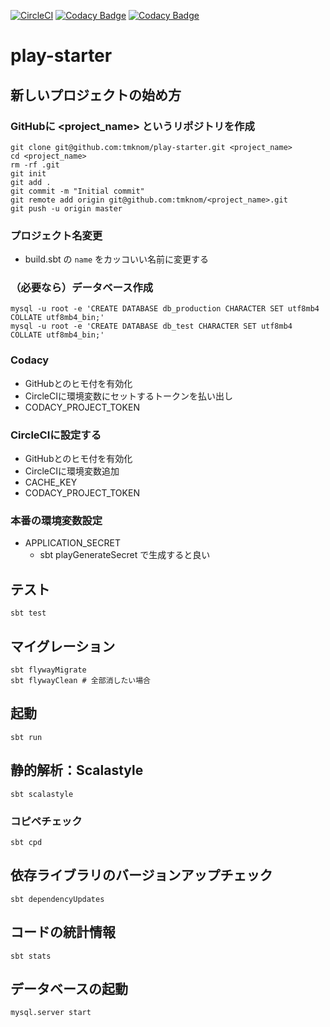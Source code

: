 [![CircleCI](https://circleci.com/gh/tmknom/play-starter.svg?style=svg)](https://circleci.com/gh/tmknom/play-starter)
[![Codacy Badge](https://api.codacy.com/project/badge/Grade/4a63301e1b2e460492411c8d513c70ab)](https://www.codacy.com/app/tmknom/play-starter)
[![Codacy Badge](https://api.codacy.com/project/badge/Coverage/4a63301e1b2e460492411c8d513c70ab)](https://www.codacy.com/app/tmknom/play-starter)

# play-starter

## 新しいプロジェクトの始め方

### GitHubに <project_name> というリポジトリを作成

```
git clone git@github.com:tmknom/play-starter.git <project_name>
cd <project_name>
rm -rf .git
git init
git add .
git commit -m "Initial commit"
git remote add origin git@github.com:tmknom/<project_name>.git
git push -u origin master
```

### プロジェクト名変更

* build.sbt の `name` をカッコいい名前に変更する

### （必要なら）データベース作成

```
mysql -u root -e 'CREATE DATABASE db_production CHARACTER SET utf8mb4 COLLATE utf8mb4_bin;'
mysql -u root -e 'CREATE DATABASE db_test CHARACTER SET utf8mb4 COLLATE utf8mb4_bin;'
```

### Codacy

* GitHubとのヒモ付を有効化
* CircleCIに環境変数にセットするトークンを払い出し
 * CODACY_PROJECT_TOKEN

### CircleCIに設定する

* GitHubとのヒモ付を有効化
* CircleCIに環境変数追加
 * CACHE_KEY
 * CODACY_PROJECT_TOKEN

### 本番の環境変数設定

* APPLICATION_SECRET
  * sbt playGenerateSecret で生成すると良い


## テスト

```
sbt test
```

## マイグレーション

```
sbt flywayMigrate
sbt flywayClean # 全部消したい場合
```

## 起動

```
sbt run
```

## 静的解析：Scalastyle

```
sbt scalastyle
```

### コピペチェック

```
sbt cpd
```

## 依存ライブラリのバージョンアップチェック

```
sbt dependencyUpdates
```

## コードの統計情報

```
sbt stats
```

## データベースの起動

```
mysql.server start
```
